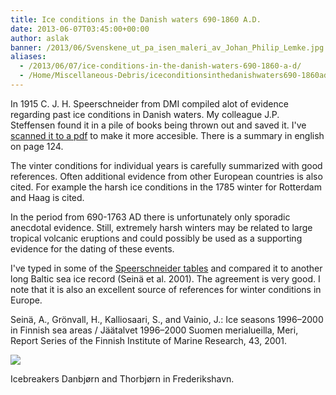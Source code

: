 ```yaml
---
title: Ice conditions in the Danish waters 690-1860 A.D.
date: 2013-06-07T03:45:00+00:00
author: aslak
banner: /2013/06/Svenskene_ut_pa_isen_maleri_av_Johan_Philip_Lemke.jpg
aliases:
  - /2013/06/07/ice-conditions-in-the-danish-waters-690-1860-a-d/
  - /Home/Miscellaneous-Debris/iceconditionsinthedanishwaters690-1860ad
---
```

In 1915 C. J. H. Speerschneider from DMI compiled alot of evidence regarding past ice conditions in Danish waters. My colleague J.P. Steffensen found it in a pile of books being thrown out and saved it. I've [scanned it to a pdf](/2013/06/Speerschneiderdmi1915Danishiceconditions%2C690-1860.pdf) to make it more accesible. There is a summary in english on page 124.
<!--more-->

The vinter conditions for individual years is carefully summarized with good references. Often additional evidence from other European countries is also cited. For example the harsh ice conditions in the 1785 winter for Rotterdam and Haag is cited.

In the period from 690-1763 AD there is unfortunately only sporadic anecdotal evidence. Still, extremely harsh winters may be related to large tropical volcanic eruptions and could possibly be used as a supporting evidence for the dating of these events.

I've typed in some of the [Speerschneider tables](/2013/06/Speerschneidertables.xls) and compared it to another long Baltic sea ice record (Seinä et al. 2001). The agreement is very good. I note that it is also an excellent source of references for winter conditions in Europe.

Seinä, A., Grönvall, H., Kalliosaari, S., and Vainio, J.: Ice seasons 1996–2000 in Finnish sea areas / Jäätalvet 1996–2000 Suomen merialueilla, Meri, Report Series of the Finnish Institute of Marine Research, 43, 2001.

![](/2016/02/Ice_breakers_Danbjorn_and_Thorbjorn_in_Frederikshavn.jpg)

Icebreakers Danbjørn and Thorbjørn in Frederikshavn.
